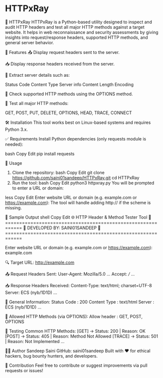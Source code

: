 # HTTPxRay

🔎 HTTPxRay
HTTPxRay is a Python-based utility designed to inspect and audit HTTP headers and test all major HTTP methods against a target website. It helps in web reconnaissance and security assessments by giving insights into request/response headers, supported HTTP methods, and general server behavior.

📌 Features
📤 Display request headers sent to the server.

📥 Display response headers received from the server.

🧾 Extract server details such as:

Status Code
Content Type
Server info
Content Length
Encoding

🔎 Check supported HTTP methods using the OPTIONS method.

🚀 Test all major HTTP methods:

GET, POST, PUT, DELETE, OPTIONS, HEAD, TRACE, CONNECT

🛠️ Installation
This tool works best on Linux-based systems and requires Python 3.x.

✅ Requirements
Install Python dependencies (only requests module is needed):

bash
Copy
Edit
pip install requests

🚀 Usage

1. Clone the repository:
bash
Copy
Edit
git clone https://github.com/saini01sandeep/HTTPxRay.git
cd HTTPxRay
2. Run the tool:
bash
Copy
Edit
python3 httpxray.py
You will be prompted to enter a URL or domain:

less
Copy
Edit
Enter website URL or domain (e.g. example.com or https://example.com):
The tool will handle adding http:// if the scheme is missing.

🧪 Sample Output
shell
Copy
Edit
🌐 HTTP Header & Method Tester Tool
🔧============================================================
🔧        DEVELOPED BY: SAINI01SANDEEP
🔧============================================================

Enter website URL or domain (e.g. example.com or https://example.com): example.com

🔍 Target URL: http://example.com

📤 Request Headers Sent:
User-Agent: Mozilla/5.0 ...
Accept: */*
...

📥 Response Headers Received:
Content-Type: text/html; charset=UTF-8
Server: ECS (nyb/1D1D)
...

🧾 General Information:
Status Code   : 200
Content Type  : text/html
Server        : ECS (nyb/1D1D)
...

🔎 Allowed HTTP Methods (via OPTIONS):
Allow header  : GET, POST, OPTIONS

🚀 Testing Common HTTP Methods:
[GET]     → Status: 200 | Reason: OK
[POST]    → Status: 405 | Reason: Method Not Allowed
[TRACE]   → Status: 501 | Reason: Not Implemented
...

👨‍💻 Author
Sandeep Saini
GitHub: saini01sandeep
Built with ❤️ for ethical hackers, bug bounty hunters, and developers.

📣 Contribution
Feel free to contribute or suggest improvements via pull requests or issues!
